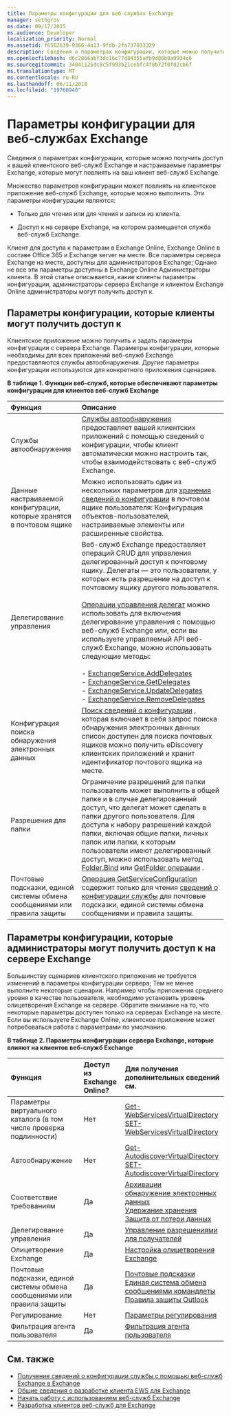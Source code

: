 ```yaml
---
title: Параметры конфигурации для веб-службах Exchange
manager: sethgros
ms.date: 09/17/2015
ms.audience: Developer
localization_priority: Normal
ms.assetid: f6562639-9366-4a13-9fdb-2fa737833329
description: Сведения о параметрах конфигурации, которые можно получить доступ к вашей клиентского веб-служб Exchange и настраиваемые параметры Exchange, которые могут повлиять на ваш клиент веб-служб Exchange.
ms.openlocfilehash: d6c2866abf3dc16c77d84355afb9d86b0a9934c6
ms.sourcegitcommit: 34041125dc8c5f993b21cebfc4f8b72f0fd2cb6f
ms.translationtype: MT
ms.contentlocale: ru-RU
ms.lasthandoff: 06/11/2018
ms.locfileid: "19760940"
---
```

# <a name="configuration-options-for-ews-in-exchange"></a>Параметры конфигурации для веб-службах Exchange

Сведения о параметрах конфигурации, которые можно получить доступ к вашей клиентского веб-служб Exchange и настраиваемые параметры Exchange, которые могут повлиять на ваш клиент веб-служб Exchange. 
  
Множество параметров конфигурации может повлиять на клиентское приложение веб-служб Exchange, которые можно выполнить. Эти параметры конфигурации являются: 
  
- Только для чтения или для чтения и записи из клиента.
    
- Доступ к на сервере Exchange, на котором размещается служба веб-служб Exchange.
    
Клиент для доступа к параметрам в Exchange Online, Exchange Online в составе Office 365 и Exchange server на месте. Все параметры сервера Exchange на месте, доступны для администраторов Exchange; Однако не все эти параметры доступны в Exchange Online Администраторы клиента. В этой статье описывается, какие клиенты параметры конфигурации, администраторы сервера Exchange и клиентом Exchange Online администраторы могут получить доступ к.
  
## <a name="configuration-settings-that-clients-can-access"></a>Параметры конфигурации, которые клиенты могут получить доступ к

Клиентское приложение можно получить и задать параметры конфигурации с сервера Exchange. Параметры конфигурации, которые необходимы для всех приложений веб-служб Exchange предоставляются службы автообнаружения. Другие параметры конфигурации используются для конкретного приложения сценариев. 
  
**В таблице 1. Функции веб-служб, которые обеспечивают параметры конфигурации для клиентов веб-служб Exchange**

|**Функция**|**Описание**|
|:-----|:-----|
|Службы автообнаружения  <br/> |[Службы автообнаружения](autodiscover-for-exchange.md) предоставляет вашей клиентских приложений с помощью сведений о конфигурации, чтобы клиент автоматически можно настроить так, чтобы взаимодействовать с веб-служб Exchange.  <br/> |
|Данные настраиваемой конфигурации, которые хранятся в почтовом ящике  <br/> |Можно использовать один из нескольких параметров для [хранения сведений о конфигурации](persistent-application-settings-in-ews-in-exchange.md) в почтовом ящике пользователя: Конфигурация объектов-пользователей, настраиваемые элементы или расширенные свойства.  <br/> |
|Делегирование управления  <br/> | Веб-служб Exchange предоставляет операций CRUD для управления делегированный доступ к почтовому ящику. Делегаты — это пользователи, у которых есть разрешение на доступ к почтовому ящику другого пользователя.<br/><br/>  [Операции управления делегат](http://msdn.microsoft.com/en-us/library/bb409286%28v=exchg.150%29.aspx#bk_delegate_management) можно использовать для включения делегирование управления с помощью веб-служб Exchange или, если вы используете управляемый API веб-служб Exchange, можно использовать следующие методы:<br/><br/>- [ExchangeService.AddDelegates](http://msdn.microsoft.com/en-us/library/microsoft.exchange.webservices.data.exchangeservice.adddelegates%28v=exchg.80%29.aspx) <br/>- [ExchangeService.GetDelegates](http://msdn.microsoft.com/en-us/library/microsoft.exchange.webservices.data.exchangeservice.getdelegates%28v=exchg.80%29.aspx) <br/>- [ExchangeService.UpdateDelegates](http://msdn.microsoft.com/en-us/library/microsoft.exchange.webservices.data.exchangeservice.updatedelegates%28v=exchg.80%29.aspx) <br/>- [ExchangeService.RemoveDelegates](http://msdn.microsoft.com/en-us/library/microsoft.exchange.webservices.data.exchangeservice.removedelegates%28v=exchg.80%29.aspx) <br/> |
|Конфигурация поиска обнаружения электронных данных  <br/> |[Поиск сведений о конфигурации](http://msdn.microsoft.com/library/8a54a6dc-110c-4972-a8bc-5ddb43c4b857%28Office.15%29.aspx) , которая включает в себя запрос поиска обнаружения электронных данных список доступен для поиска почтовых ящиков можно получить eDiscovery клиентских приложений и хранит идентификатор почтового ящика на месте.  <br/> |
|Разрешения для папки  <br/> |Ограничение разрешений для папки пользователь может выполнить в общей папке и в случае делегированный доступ, что делегат может сделать в папки другого пользователя. Для доступа к набору разрешений каждой папки, включая общие папки, личных папок или папки, к которым пользователи имеют делегированный доступ, можно использовать метод [Folder.Bind](http://msdn.microsoft.com/en-us/library/microsoft.exchange.webservices.data.folder.bind%28v=exchg.80%29.aspx) или [GetFolder операции](http://msdn.microsoft.com/library/355bcf93-dc71-4493-b177-622afac5fdb9%28Office.15%29.aspx) .  <br/> |
|Почтовые подсказки, единой системы обмена сообщениями или правила защиты  <br/> |[Операция GetServiceConfiguration](http://msdn.microsoft.com/library/070cbfe5-325a-4955-8e4a-8230ea0459a7%28Office.15%29.aspx) содержит только для чтения [сведений о конфигурации службы](how-to-get-service-configuration-information-by-using-ews-in-exchange.md) для почтовые подсказки, единой системы обмена сообщениями и правила защиты.  <br/> |
   
## <a name="configuration-settings-that-administrators-can-access-on-the-exchange-server"></a>Параметры конфигурации, которые администраторы могут получить доступ к на сервере Exchange

Большинству сценариев клиентского приложения не требуется изменений в параметры конфигурации сервера; Тем не менее выполните некоторые сценарии. Например чтобы приложения среднего уровня в качестве пользователя, необходимо установить уровень олицетворения Exchange на сервере. Обратите внимание на то, что некоторые параметры доступен только на серверах Exchange на месте. Если вы используете Exchange Online, клиентское приложение может потребоваться работа с параметрами по умолчанию.
  
**В таблице 2. Параметры конфигурации сервера Exchange, которые влияют на клиентов веб-служб Exchange**

|**Функция**|**Доступ из Exchange Online?**|**Для получения дополнительных сведений см.**|
|:-----|:-----|:-----|
|Параметры виртуального каталога (в том числе проверка подлинности)  <br/> |Нет  <br/> |[Get-WebServicesVirtualDirectory](http://technet.microsoft.com/en-us/library/aa998810%28v=exchg.150%29.aspx) <br/> [SET-WebServicesVirtualDirectory](http://technet.microsoft.com/en-us/library/aa997233%28v=exchg.150%29.aspx) <br/> |
|Автообнаружение  <br/> |Нет  <br/> |[Get-AutodiscoverVirtualDirectory](http://technet.microsoft.com/en-us/library/aa996819%28v=exchg.150%29.aspx) <br/> [SET-AutodiscoverVirtualDirectory](http://technet.microsoft.com/en-us/library/aa998601%28v=exchg.150%29.aspx) <br/> |
|Соответствие требованиям  <br/> |Да  <br/> |[Архивации](http://technet.microsoft.com/en-us/library/dd979800%28v=exchg.150%29.aspx) <br/> [обнаружение электронных данных](http://technet.microsoft.com/en-us/library/dd298021%28v=exchg.150%29.aspx) <br/> [Удержание хранения](http://technet.microsoft.com/en-us/library/dd335168%28v=exchg.150%29.aspx) <br/> [Защита от потери данных](http://technet.microsoft.com/en-us/library/jj150527%28v=exchg.150%29.aspx) <br/> |
|Делегирование управления  <br/> |Да  <br/> |[Управление разрешениями для получателей](http://technet.microsoft.com/en-us/library/jj919240%28v=exchg.150%29.aspx) <br/> |
|Олицетворение Exchange  <br/> |Да  <br/> |[Настройка олицетворения Exchange](http://msdn.microsoft.com/en-us/library/bb204095%28EXCHG.140%29.aspx) <br/> |
|Почтовые подсказки, единой системы обмена сообщениями или правила защиты  <br/> |Да  <br/> |[Почтовые подсказки](http://technet.microsoft.com/en-us/library/jj649091%28v=exchg.150%29.aspx) <br/> [Единая система обмена сообщениями командлеты](http://technet.microsoft.com/en-us/library/aa997665%28v=exchg.150%29.aspx) <br/> [Правила защиты Outlook](http://technet.microsoft.com/en-us/library/dd638178%28v=exchg.150%29.aspx) <br/> |
|Регулирование  <br/> |Нет  <br/> |[Параметры регулирования](ews-throttling-in-exchange.md) <br/> |
|Фильтрация агента пользователя  <br/> |Да  <br/> |[Фильтрация агента пользователя](how-to-control-access-to-ews-in-exchange.md) <br/> |
   
## <a name="see-also"></a>См. также

- [Получение сведений о конфигурации службы с помощью веб-служб Exchange в Exchange](how-to-get-service-configuration-information-by-using-ews-in-exchange.md)
- [Общие сведения о разработке клиента EWS для Exchange](ews-client-design-overview-for-exchange.md)   
- [Начать работу с использованием веб-служб Exchange](start-using-web-services-in-exchange.md)   
- [Разработка клиентов веб-служб для Exchange](develop-web-service-clients-for-exchange.md)
    

